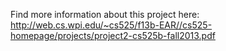 Find more information about this project here: http://web.cs.wpi.edu/~cs525/f13b-EAR//cs525-homepage/projects/project2-cs525b-fall2013.pdf